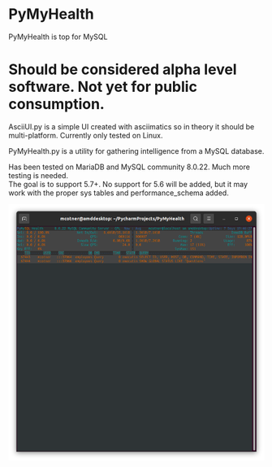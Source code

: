 # PyMyHealth
PyMyHealth is top for MySQL

# Should be considered alpha level software.  Not yet for public consumption.

AsciiUI.py is a simple UI created with asciimatics so in theory it should be multi-platform.  Currently only tested on Linux.

PyMyHealth.py is a utility for gathering intelligence from a MySQL database.

Has been tested on MariaDB and MySQL community 8.0.22.  Much more testing is needed.  
The goal is to support 5.7+.  No support for 5.6 will be added, 
but it may work with the proper sys tables and performance_schema added.

![Screenshot](Screenshot%20from%202020-12-13%2012-26-00.png)
